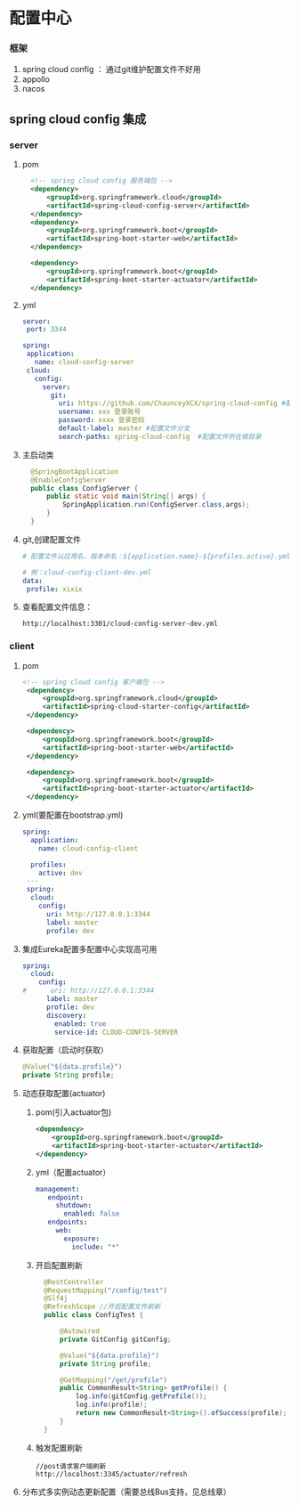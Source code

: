 # 配置中心

### 框架

1. spring cloud config ： 通过git维护配置文件不好用
2. appollo
3. nacos

## spring cloud config 集成

### server
1. pom
   ```xml
     <!-- spring cloud config 服务端包 -->
     <dependency>
         <groupId>org.springframework.cloud</groupId>
         <artifactId>spring-cloud-config-server</artifactId>
     </dependency>
     <dependency>
         <groupId>org.springframework.boot</groupId>
         <artifactId>spring-boot-starter-web</artifactId>
     </dependency>

     <dependency>
         <groupId>org.springframework.boot</groupId>
         <artifactId>spring-boot-starter-actuator</artifactId>
     </dependency>
   ```
2. yml

    ```yml
   server:
     port: 3344

   spring:
     application:
       name: cloud-config-server
     cloud:
       config:
         server:
           git:
             uri: https://github.com/ChaunceyXCX/spring-cloud-config #配置文件所在仓库
             username: xxx 登录账号
             password: xxxx 登录密码
             default-label: master #配置文件分支
             search-paths: spring-cloud-config  #配置文件所在根目录
    ```
3. 主启动类

    ```java
      @SpringBootApplication
      @EnableConfigServer
      public class ConfigServer {
          public static void main(String[] args) {
              SpringApplication.run(ConfigServer.class,args);
          }
      }
    ```
4. git,创建配置文件
    ``` yml
    # 配置文件以应用名，版本命名：${application.name}-${profiles.active}.yml

    # 例：cloud-config-client-dev.yml
    data:
     profile: xixix

    ```
5. 查看配置文件信息：
    ```
    http://localhost:3301/cloud-config-server-dev.yml
    ```

### client
1. pom

    ```xml
    <!-- spring cloud config 客户端包 -->
     <dependency>
         <groupId>org.springframework.cloud</groupId>
         <artifactId>spring-cloud-starter-config</artifactId>
     </dependency>

     <dependency>
         <groupId>org.springframework.boot</groupId>
         <artifactId>spring-boot-starter-web</artifactId>
     </dependency>

     <dependency>
         <groupId>org.springframework.boot</groupId>
         <artifactId>spring-boot-starter-actuator</artifactId>
     </dependency>
    ```
2. yml(要配置在bootstrap.yml)
   
   ```yml
   spring:
     application:
       name: cloud-config-client

     profiles:
       active: dev
    ---
    spring:
     cloud:
       config:
         uri: http://127.0.0.1:3344
         label: master
         profile: dev
   ```
3. 集成Eureka配置多配置中心实现高可用

   ```yml
   spring:
     cloud:
       config:
   #      uri: http://127.0.0.1:3344
         label: master
         profile: dev
         discovery:
           enabled: true
           service-id: CLOUD-CONFIG-SERVER
   ```

4. 获取配置（启动时获取）

    ```java
    @Value("${data.profile}")
    private String profile;
    ```
5. 动态获取配置(actuator)
   1. pom(引入actuator包)

        ```xml
        <dependency>
            <groupId>org.springframework.boot</groupId>
            <artifactId>spring-boot-starter-actuator</artifactId>
        </dependency>
        ```
   2. yml（配置actuator）

        ```yml
        management:
           endpoint:
             shutdown:
               enabled: false
           endpoints:
             web:
               exposure:
                 include: "*"
        ```
   3. 开启配置刷新
       ```java
         @RestController
         @RequestMapping("/config/test")
         @Slf4j
         @RefreshScope //开启配置文件刷新
         public class ConfigTest {

             @Autowired
             private GitConfig gitConfig;

             @Value("${data.profile}")
             private String profile;

             @GetMapping("/get/profile")
             public CommonResult<String> getProfile() {
                 log.info(gitConfig.getProfile());
                 log.info(profile);
                 return new CommonResult<String>().ofSuccess(profile);
             }
         }
       ```
   4. 触发配置刷新
        ```
        //post请求客户端刷新
        http://localhost:3345/actuator/refresh
        ```
    
6. 分布式多实例动态更新配置（需要总线Bus支持，见总线章）